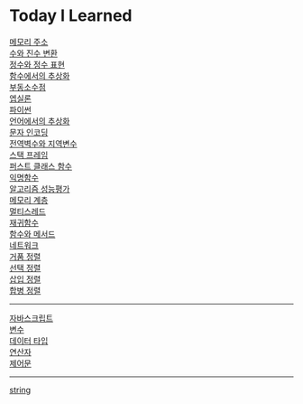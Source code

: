 # Today I Learned

[메모리 주소](https://github.com/cool232000/til/blob/master/Memory_Address.md)<br>
[수와 진수 변환](https://github.com/cool232000/til/blob/master/number.md)<br>
[정수와 정수 표현](https://github.com/cool232000/til/blob/master/integer.md)<br>
[함수에서의 추상화](https://github.com/cool232000/til/blob/master/abstraction.md)<br>
[부동소수점](https://github.com/cool232000/til/blob/master/floating%20point.md)<br>
[엡실론](https://github.com/cool232000/til/blob/master/epsilon.md)<br>
[파이썬](https://github.com/cool232000/til/blob/master/python.md)<br>
[언어에서의 추상화](https://github.com/cool232000/til/blob/master/abstraction2.md)<br>
[문자 인코딩](https://github.com/cool232000/til/blob/master/Character%20encoding.md)<br>
[전역벽수와 지역변수](https://github.com/cool232000/til/blob/master/variable.md)<br>
[스택 프레임](https://github.com/cool232000/til/blob/master/stack_frame.md)<br>
[퍼스트 클래스 함수](https://github.com/cool232000/til/blob/master/First-class%20function.md)</br>
[익명함수](https://github.com/cool232000/til/blob/master/lambda.md)<br>
[알고리즘 성능평가](https://github.com/cool232000/til/blob/master/algorithm.md)<br>
[메모리 계층](https://github.com/cool232000/til/blob/master/Memory_hierarchy.md)<br>
[멀티스레드](https://github.com/cool232000/til/blob/master/Multi_threading.md)<br>
[재귀함수](https://github.com/cool232000/til/blob/master/recursive_function.md)<br>
[함수와 메서드](https://github.com/cool232000/til/blob/master/function%26method.md)<br>
[네트워크](https://github.com/cool232000/til/blob/master/network.md)<br>
[거품 정렬](https://github.com/cool232000/til/blob/master/bubble_sort.md)<br>
[선택 정렬](https://github.com/cool232000/til/blob/master/selection_sort.md)<br>
[삽입 정렬](https://github.com/cool232000/til/blob/master/insertion_sort.md)<br>
[합병 정렬](https://github.com/cool232000/til/blob/master/merge_sort.md)<br>

***

[자바스크립트](https://github.com/cool232000/til/blob/master/About_JavaScript.md)<br>
[변수](https://github.com/cool232000/til/blob/master/variable2.md)<br>
[데이터 타입](https://github.com/cool232000/til/blob/master/data_type.md)<br>
[연산자](https://github.com/cool232000/til/blob/master/operator.md)<br>
[제어문](https://github.com/cool232000/til/blob/master/Control_flow_statement.md)<br>

***

[string](https://github.com/cool232000/til/blob/master/string.md)<br>
